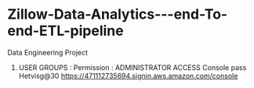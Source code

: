 # Zillow-Data-Analytics---end-To-end-ETL-pipeline
Data Engineering Project


1) USER GROUPS : 
Permission : ADMINISTRATOR ACCESS
Console pass Hetvisg@30
https://471112735694.signin.aws.amazon.com/console
